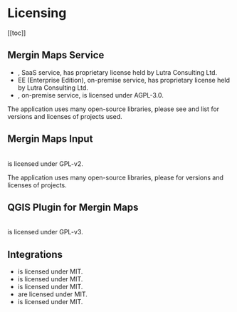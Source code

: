# Licensing

[[toc]]

## Mergin Maps Service

* <AppDomainNameLink desc="Mergin Maps Cloud" />, SaaS <MainPlatformName /> service, has proprietary license held by Lutra Consulting Ltd.
* <MainPlatformName /> EE (Enterprise Edition), on-premise <MainPlatformName /> service, has proprietary license held by Lutra Consulting Ltd.
* <GitHubRepo id="MerginMaps/mergin" desc="Mergin Maps CE (Community Edition)" />, on-premise <MainPlatformName /> service, is licensed under AGPL-3.0.

The application uses many open-source libraries, please see <GitHubRepo id="MerginMaps/mergin/blob/master/server/Pipfile" desc="this" /> and <GitHubRepo id="MerginMaps/mergin/blob/master/web-app/package.json" desc="this" /> list for versions and licenses of projects used.

## Mergin Maps Input
<br />
<GitHubRepo id="MerginMaps/input" desc="Mergin Maps Input" /> is licensed under GPL-v2. 

The application uses many open-source libraries, please <GitHubRepo id="MerginMaps/input-sdk/blob/master/versions.conf" desc="see this list" /> for versions and licenses of projects.

## QGIS Plugin for Mergin Maps
<br />
<GitHubRepo id="MerginMaps/qgis-mergin-plugin" desc="QGIS Plugin for Mergin Maps" /> is licensed under GPL-v3.

## Integrations

* <GitHubRepo id="MerginMaps/mergin-py-client" desc="Mergin Maps Python Client/Module" /> is licensed under MIT. 
* <GitHubRepo id="MerginMaps/mergin-cpp-client" desc="Mergin Maps C++ Client/Module" /> is licensed under MIT.  
* <GitHubRepo id="MerginMaps/mergin-media-sync" desc="Mergin Maps Media Synchronisation" /> is licensed under MIT. 
* <GitHubRepo id="MerginMaps/mergin-work-packages" desc="Mergin Maps Work Packages" /> are licensed under MIT. 
* <GitHubRepo id="MerginMaps/mergin-db-sync" desc="Mergin Maps Database Synchronisation" /> is licensed under MIT. 

